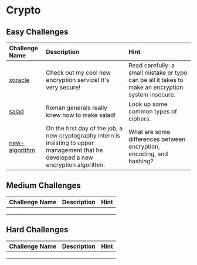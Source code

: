 # Crypto

## Easy Challenges
| Challenge Name  | Description | Hint
|:-- | :-- | :---
| [xoracle](xoracle) | Check out my cool new encryption service! It's very secure! | Read carefully: a small mistake or typo can be all it takes to make an encryption system insecure.
| [salad](salad) | Roman generals really knew how to make salad! | Look up some common types of ciphers.
| [new-algorithm](new-algorithm) | On the first day of the job, a new cryptography intern is insisting to upper management that he developed a new encryption algorithm. | What are some differences between encryption, encoding, and hashing?

## Medium Challenges
| Challenge Name  | Description | Hint
|:-- | :-- | :---
|  |  | 
|  |  | 
|  |  | 


## Hard Challenges
| Challenge Name  | Description | Hint
|:-- | :-- | :---
|  |  | 
|  |  | 
|  |  | 
